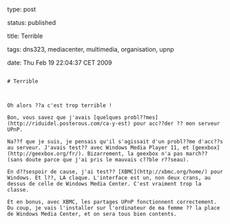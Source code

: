 type: post
status: published
title: Terrible 
tags: dns323, mediacenter, multimedia, organisation, upnp
date: Thu Feb 19 22:04:37 CET 2009
~~~~~~
# Terrible 

Oh alors ??a c'est trop terrible !

Bon, vous savez que j'avais [quelques probl??mes](http://riduidel.posterous.com/ca-y-est) pour acc??der ?? mon serveur UPnP.

Na??f que je suis, je pensais qu'il s'agissait d'un probl??me d'acc??s au serveur. J'avais test?? avec Windows Media Player 11, et [geexbox](http://geexbox.org/fr/). Bizarrement, la geexbox n'a pas march?? (sans doute parce que j'ai pris le mauvais c??ble r??seau).

En d??sespoir de cause, j'ai test?? [XBMC](http://xbmc.org/home/) pour Windows. Et l??, LA claque. L'interface est un, non deux crans, au dessus de celle de Windows Media Center. C'est vraiment trop la classe.

Et en bonus, avec XBMC, les partages UPnP fonctionnent correctement. Du coup, je vais l'installer sur l'ordinateur de ma femme ?? la place de Windows Media Center, et on sera tous bien contents.